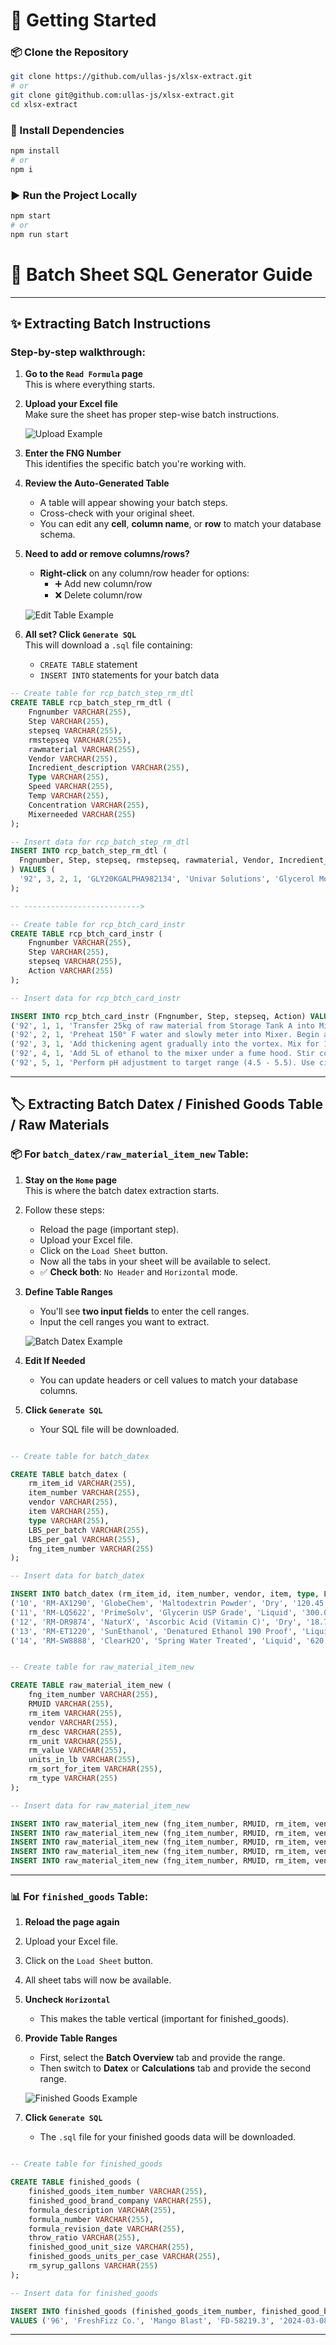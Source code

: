 # 🚀 Getting Started

### 📦 Clone the Repository

```bash
git clone https://github.com/ullas-js/xlsx-extract.git
# or
git clone git@github.com:ullas-js/xlsx-extract.git
cd xlsx-extract
```

### 📁 Install Dependencies

```bash
npm install
# or
npm i
```

### ▶️ Run the Project Locally

```bash
npm start
# or
npm run start
```

# 🧪 Batch Sheet SQL Generator Guide

---

## ✨ Extracting **Batch Instructions**

### Step-by-step walkthrough:

1. **Go to the `Read Formula` page**  
   This is where everything starts.

2. **Upload your Excel file**  
   Make sure the sheet has proper step-wise batch instructions.

   ![Upload Example](https://github.com/user-attachments/assets/fa202eea-7a6d-4448-9649-f65c3bf2f52b)

3. **Enter the FNG Number**  
   This identifies the specific batch you're working with.

4. **Review the Auto-Generated Table**  
   - A table will appear showing your batch steps.
   - Cross-check with your original sheet.
   - You can edit any **cell**, **column name**, or **row** to match your database schema.

5. **Need to add or remove columns/rows?**  
   - **Right-click** on any column/row header for options:
     - ➕ Add new column/row  
     - ❌ Delete column/row

   ![Edit Table Example](https://github.com/user-attachments/assets/567bb79a-5b82-428e-9a91-10f4a1b4b06e)

6. **All set? Click `Generate SQL`**  
   This will download a `.sql` file containing:
   - `CREATE TABLE` statement  
   - `INSERT INTO` statements for your batch data
  
     
```sql
-- Create table for rcp_batch_step_rm_dtl
CREATE TABLE rcp_batch_step_rm_dtl (
    Fngnumber VARCHAR(255),
    Step VARCHAR(255),
    stepseq VARCHAR(255),
    rmstepseq VARCHAR(255),
    rawmaterial VARCHAR(255),
    Vendor VARCHAR(255),
    Incredient_description VARCHAR(255),
    Type VARCHAR(255),
    Speed VARCHAR(255),
    Temp VARCHAR(255),
    Concentration VARCHAR(255),
    Mixerneeded VARCHAR(255)
);

-- Insert data for rcp_batch_step_rm_dtl
INSERT INTO rcp_batch_step_rm_dtl (
  Fngnumber, Step, stepseq, rmstepseq, rawmaterial, Vendor, Incredient_description, Type, Speed, Temp, Concentration, Mixerneeded
) VALUES (
  '92', 3, 2, 1, 'GLY20KGALPHA982134', 'Univar Solutions', 'Glycerol Monostearate', 'Liquid', 1.25, '145° F', '10%', 75
);

-- -------------------------->

-- Create table for rcp_btch_card_instr
CREATE TABLE rcp_btch_card_instr (
    Fngnumber VARCHAR(255),
    Step VARCHAR(255),
    stepseq VARCHAR(255),
    Action VARCHAR(255)
);

-- Insert data for rcp_btch_card_instr

INSERT INTO rcp_btch_card_instr (Fngnumber, Step, stepseq, Action) VALUES 
('92', 1, 1, 'Transfer 25kg of raw material from Storage Tank A into Mixing Vessel 1. Ensure flow rate is controlled.'),
('92', 2, 1, 'Preheat 150° F water and slowly meter into Mixer. Begin agitation once temperature stabilizes.'),
('92', 3, 1, 'Add thickening agent gradually into the vortex. Mix for 10 minutes or until fully dispersed.'),
('92', 4, 1, 'Add 5L of ethanol to the mixer under a fume hood. Stir continuously for 3 minutes.'),
('92', 5, 1, 'Perform pH adjustment to target range (4.5 - 5.5). Use citric acid solution dropwise while mixing.');

```
---

## 🏷️ Extracting **Batch Datex / Finished Goods Table / Raw Materials**

### 📦 For `batch_datex/raw_material_item_new` Table:

1. **Stay on the `Home` page**  
   This is where the batch datex extraction starts.

2. Follow these steps:
   - Reload the page (important step).
   - Upload your Excel file.
   - Click on the `Load Sheet` button.
   - Now all the tabs in your sheet will be available to select.
   - ✅ **Check both**: `No Header` and `Horizontal` mode.

3. **Define Table Ranges**  
   - You'll see **two input fields** to enter the cell ranges.
   - Input the cell ranges you want to extract.

   ![Batch Datex Example](https://github.com/user-attachments/assets/fcfef64a-34be-4ed9-af16-c49c3c841a24)

4. **Edit If Needed**  
   - You can update headers or cell values to match your database columns.

5. **Click `Generate SQL`**  
   - Your SQL file will be downloaded.

```sql

-- Create table for batch_datex

CREATE TABLE batch_datex (
    rm_item_id VARCHAR(255),
    item_number VARCHAR(255),
    vendor VARCHAR(255),
    item VARCHAR(255),
    type VARCHAR(255),
    LBS_per_batch VARCHAR(255),
    LBS_per_gal VARCHAR(255),
    fng_item_number VARCHAR(255)
);

-- Insert data for batch_datex

INSERT INTO batch_datex (rm_item_id, item_number, vendor, item, type, LBS_per_batch, LBS_per_gal, fng_item_number) VALUES 
('10', 'RM-AX1290', 'GlobeChem', 'Maltodextrin Powder', 'Dry', '120.45', '0.12045', '92'),
('11', 'RM-LQ5622', 'PrimeSolv', 'Glycerin USP Grade', 'Liquid', '300.00', '0.30000', '92'),
('12', 'RM-DR9874', 'NaturX', 'Ascorbic Acid (Vitamin C)', 'Dry', '18.75', '0.01875', '92'),
('13', 'RM-ET1220', 'SunEthanol', 'Denatured Ethanol 190 Proof', 'Liquid', '3,000.00', '', '92'),
('14', 'RM-SW8888', 'ClearH2O', 'Spring Water Treated', 'Liquid', '620.00', '0.62000', '92');

```

```sql

-- Create table for raw_material_item_new

CREATE TABLE raw_material_item_new (
    fng_item_number VARCHAR(255),
    RMUID VARCHAR(255),
    rm_item VARCHAR(255),
    vendor VARCHAR(255),
    rm_desc VARCHAR(255),
    rm_unit VARCHAR(255),
    rm_value VARCHAR(255),
    units_in_lb VARCHAR(255),
    rm_sort_for_item VARCHAR(255),
    rm_type VARCHAR(255)
);

-- Insert data for raw_material_item_new

INSERT INTO raw_material_item_new (fng_item_number, RMUID, rm_item, vendor, rm_desc, rm_unit, rm_value, units_in_lb, rm_sort_for_item, rm_type) VALUES ('40', '2', 'P000ELB', 'Greenfield', 'Ethyl Lactate Blender (22.0% ABV, 3,733.6 Gal.)', NULL, NULL, ' 29,693.94 ', NULL, 'Liquid');
INSERT INTO raw_material_item_new (fng_item_number, RMUID, rm_item, vendor, rm_desc, rm_unit, rm_value, units_in_lb, rm_sort_for_item, rm_type) VALUES ('40', '3', 'SF-1268.2', 'Sovereign Flavors', 'Natural Fruit Punch Flavor TTB#140', NULL, NULL, ' 790.11 ', NULL, 'Liquid');
INSERT INTO raw_material_item_new (fng_item_number, RMUID, rm_item, vendor, rm_desc, rm_unit, rm_value, units_in_lb, rm_sort_for_item, rm_type) VALUES ('40', '5', 'DPKING50LBSGR103533', 'Batory Foods', 'Sugar', NULL, NULL, ' 844.20 ', NULL, 'Dry');
INSERT INTO raw_material_item_new (fng_item_number, RMUID, rm_item, vendor, rm_desc, rm_unit, rm_value, units_in_lb, rm_sort_for_item, rm_type) VALUES ('40', '7', 'DPK50LBSTRICA987689', 'Brenntag', 'Tripotassium Citrate', NULL, NULL, ' 46.80 ', NULL, 'Dry');
INSERT INTO raw_material_item_new (fng_item_number, RMUID, rm_item, vendor, rm_desc, rm_unit, rm_value, units_in_lb, rm_sort_for_item, rm_type) VALUES ('40', '8', 'DPKING50LBCAJX01', 'Westco Chemicals', 'Citric Acid', NULL, NULL, ' 384.12 ', NULL, 'Dry');

```

---

### 📊 For `finished_goods` Table:

1. **Reload the page again**
2. Upload your Excel file.
3. Click on the `Load Sheet` button.
4. All sheet tabs will now be available.

5. **Uncheck `Horizontal`**  
   - This makes the table vertical (important for finished_goods).

6. **Provide Table Ranges**
   - First, select the **Batch Overview** tab and provide the range.
   - Then switch to **Datex** or **Calculations** tab and provide the second range.

   ![Finished Goods Example](https://github.com/user-attachments/assets/c11dfd6f-6da3-4ae9-9d3c-d8ee35179b56)

7. **Click `Generate SQL`**  
   - The `.sql` file for your finished goods data will be downloaded.

```sql

-- Create table for finished_goods

CREATE TABLE finished_goods (
    finished_goods_item_number VARCHAR(255),
    finished_good_brand_company VARCHAR(255),
    formula_description VARCHAR(255),
    formula_number VARCHAR(255),
    formula_revision_date VARCHAR(255),
    throw_ratio VARCHAR(255),
    finished_good_unit_size VARCHAR(255),
    finished_goods_units_per_case VARCHAR(255),
    rm_syrup_gallons VARCHAR(255)
);

-- Insert data for finished_goods

INSERT INTO finished_goods (finished_goods_item_number, finished_good_brand_company, formula_description, formula_number, formula_revision_date, throw_ratio, finished_good_unit_size, finished_goods_units_per_case, rm_syrup_gallons) 
VALUES ('96', 'FreshFizz Co.', 'Mango Blast', 'FD-58219.3', '2024-03-08', '2.890', '16.0', '12.0', '850.00');

```

---
